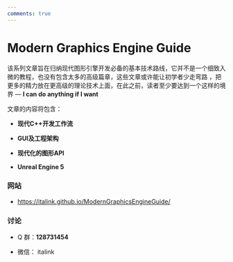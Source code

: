 ```yaml
---
comments: true
---
```


# Modern Graphics Engine Guide

该系列文章旨在归纳现代图形引擎开发必备的基本技术路线，它并不是一个细致入微的教程，也没有包含太多的高级篇章，这些文章或许能让初学者少走弯路 ，把更多的精力放在更高级的理论技术上面，在此之前，读者至少要达到一个这样的境界  — **I can do anything if I want**

文章的内容将包含：

- **现代C++开发工作流** 

- **GUI及工程架构**

- **现代化的图形API** 

- **Unreal Engine 5**

### 网站

- https://italink.github.io/ModernGraphicsEngineGuide/

### 讨论

- Q 群：**128731454**

- 微信： italink

